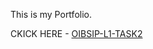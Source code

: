 This is my Portfolio.

CKICK HERE - [OIBSIP-L1-TASK2](https://sumit17rawat.github.io/OIBSIP-L1-TASK2/)
